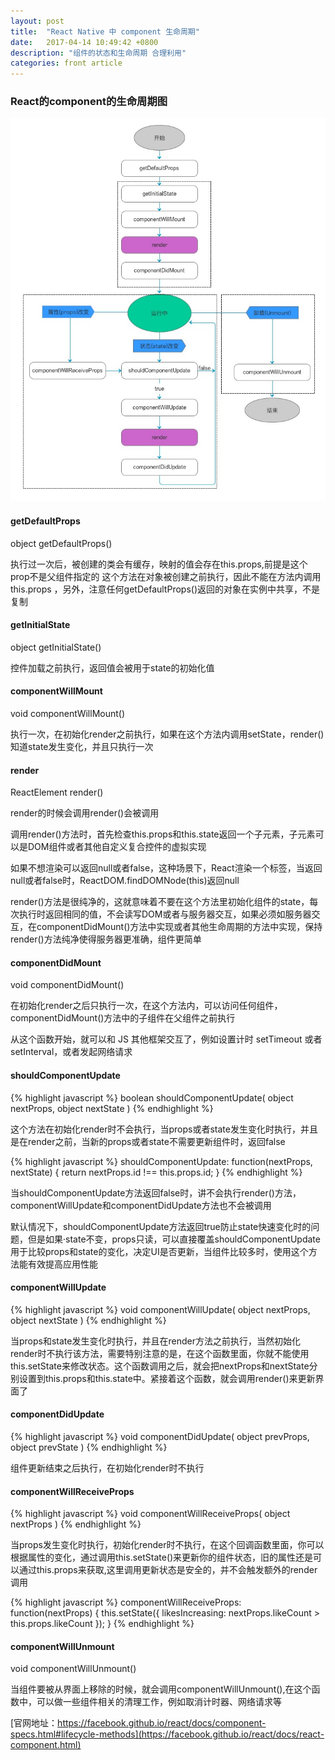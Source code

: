 ```yaml
---
layout: post
title:  "React Native 中 component 生命周期"
date:   2017-04-14 10:49:42 +0800
description: "组件的状态和生命周期 合理利用"
categories: front article
---
```


### React的component的生命周期图

![React的component的生命周期图](/images/react/component.jpg)

#### getDefaultProps

object getDefaultProps()

执行过一次后，被创建的类会有缓存，映射的值会存在this.props,前提是这个prop不是父组件指定的 
这个方法在对象被创建之前执行，因此不能在方法内调用this.props ，另外，注意任何getDefaultProps()返回的对象在实例中共享，不是复制

#### getInitialState

object getInitialState()

控件加载之前执行，返回值会被用于state的初始化值

#### componentWillMount

void componentWillMount()

执行一次，在初始化render之前执行，如果在这个方法内调用setState，render()知道state发生变化，并且只执行一次

#### render

ReactElement render()

render的时候会调用render()会被调用 

调用render()方法时，首先检查this.props和this.state返回一个子元素，子元素可以是DOM组件或者其他自定义复合控件的虚拟实现 

如果不想渲染可以返回null或者false，这种场景下，React渲染一个<noscript>标签，当返回null或者false时，ReactDOM.findDOMNode(this)返回null 

render()方法是很纯净的，这就意味着不要在这个方法里初始化组件的state，每次执行时返回相同的值，不会读写DOM或者与服务器交互，如果必须如服务器交互，在componentDidMount()方法中实现或者其他生命周期的方法中实现，保持render()方法纯净使得服务器更准确，组件更简单 

#### componentDidMount

void componentDidMount()

在初始化render之后只执行一次，在这个方法内，可以访问任何组件，componentDidMount()方法中的子组件在父组件之前执行

从这个函数开始，就可以和 JS 其他框架交互了，例如设置计时 setTimeout 或者 setInterval，或者发起网络请求

#### shouldComponentUpdate

{% highlight javascript %}
boolean shouldComponentUpdate(
    object nextProps, object nextState
)
{% endhighlight %}

这个方法在初始化render时不会执行，当props或者state发生变化时执行，并且是在render之前，当新的props或者state不需要更新组件时，返回false

{% highlight javascript %}
shouldComponentUpdate: function(nextProps, nextState) {
    return nextProps.id !== this.props.id;
}
{% endhighlight %}

当shouldComponentUpdate方法返回false时，讲不会执行render()方法，componentWillUpdate和componentDidUpdate方法也不会被调用

默认情况下，shouldComponentUpdate方法返回true防止state快速变化时的问题，但是如果·state不变，props只读，可以直接覆盖shouldComponentUpdate用于比较props和state的变化，决定UI是否更新，当组件比较多时，使用这个方法能有效提高应用性能

#### componentWillUpdate

{% highlight javascript %}
void componentWillUpdate(
    object nextProps, object nextState
)
{% endhighlight %}

当props和state发生变化时执行，并且在render方法之前执行，当然初始化render时不执行该方法，需要特别注意的是，在这个函数里面，你就不能使用this.setState来修改状态。这个函数调用之后，就会把nextProps和nextState分别设置到this.props和this.state中。紧接着这个函数，就会调用render()来更新界面了

#### componentDidUpdate

{% highlight javascript %}
void componentDidUpdate(
    object prevProps, object prevState
)
{% endhighlight %}

组件更新结束之后执行，在初始化render时不执行

#### componentWillReceiveProps

{% highlight javascript %}
void componentWillReceiveProps(
    object nextProps
)
{% endhighlight %}

当props发生变化时执行，初始化render时不执行，在这个回调函数里面，你可以根据属性的变化，通过调用this.setState()来更新你的组件状态，旧的属性还是可以通过this.props来获取,这里调用更新状态是安全的，并不会触发额外的render调用

{% highlight javascript %}
componentWillReceiveProps: function(nextProps) {
    this.setState({
        likesIncreasing: nextProps.likeCount > this.props.likeCount
    });
}
{% endhighlight %}

#### componentWillUnmount

void componentWillUnmount()

当组件要被从界面上移除的时候，就会调用componentWillUnmount(),在这个函数中，可以做一些组件相关的清理工作，例如取消计时器、网络请求等


[官网地址：https://facebook.github.io/react/docs/component-specs.html#lifecycle-methods](https://facebook.github.io/react/docs/react-component.html)
